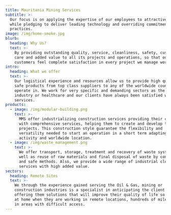 ```yaml
---
title: Mauritania Mining Services
subtitle: >-
  Our focus is on applying the expertise of our employees to attractive projects
  while pledging to deliver leading technology and overriding commitment to safe
  practices.
image: /img/home-smoke.jpg
blurb:
  heading: Why Us?
  text: >-
    By providing outstanding quality, service, cleanliness, safety, customer
    care and added value to all its projects and operations, so that our
    customers feel complete satisfaction in every project we manage worldwide.
intro:
  heading: What we offer
  text: >-
    Our logistical experience and resources allow us to provide high quality and
    safe products from top class suppliers to any of the worldwide countries we
    operate in. We work for very specific and demanding sectors as the oil & gas
    industry or healthcare and our clients have always been satisfied with our
    services.
products:
  - image: /img/modular-building.png
    text: >-
      MMS offer industrializing construction services providing their customers
      with comprehensive services, helping them to create and develop their
      projects. This construction style guarantee the flexibility and
      versatility needed to start an operation in a short term adapting to any
      activity and worldwide location.
  - image: /img/waste_management.png
    text: >-
      We offer transport, storage, treatment and recovery of waste systems, as
      well as reuse of raw materials and final disposal of waste by controlled
      and safe methods. Also, we provide a wide range of industrial cleaning
      services with high added value.
sectors:
  heading: Remote Sites
  text: >-
    We through the experience gained serving the Oil & Gas, mining or
    construction industries is a specialist in anticipating the client’ s needs,
    offering them solutions that will improve their quality of life so they feel
    at home when they are working in remote locations, hundreds of miles away or
    in areas with difficult access.
---
```


